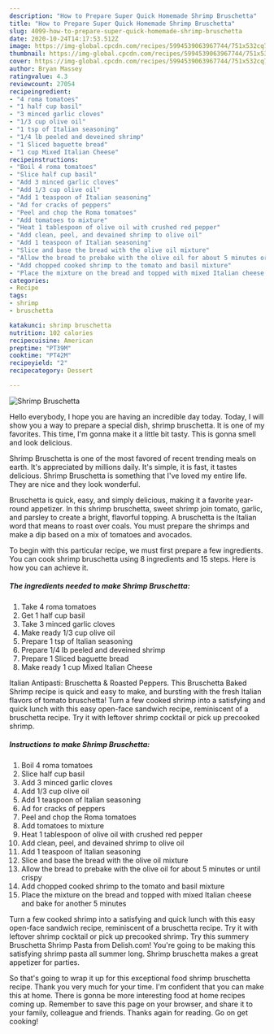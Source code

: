 ```yaml
---
description: "How to Prepare Super Quick Homemade Shrimp Bruschetta"
title: "How to Prepare Super Quick Homemade Shrimp Bruschetta"
slug: 4099-how-to-prepare-super-quick-homemade-shrimp-bruschetta
date: 2020-10-24T14:17:53.512Z
image: https://img-global.cpcdn.com/recipes/5994539063967744/751x532cq70/shrimp-bruschetta-recipe-main-photo.jpg
thumbnail: https://img-global.cpcdn.com/recipes/5994539063967744/751x532cq70/shrimp-bruschetta-recipe-main-photo.jpg
cover: https://img-global.cpcdn.com/recipes/5994539063967744/751x532cq70/shrimp-bruschetta-recipe-main-photo.jpg
author: Bryan Massey
ratingvalue: 4.3
reviewcount: 27054
recipeingredient:
- "4 roma tomatoes"
- "1 half cup basil"
- "3 minced garlic cloves"
- "1/3 cup olive oil"
- "1 tsp of Italian seasoning"
- "1/4 lb peeled and deveined shrimp"
- "1 Sliced baguette bread"
- "1 cup Mixed Italian Cheese"
recipeinstructions:
- "Boil 4 roma tomatoes"
- "Slice half cup basil"
- "Add 3 minced garlic cloves"
- "Add 1/3 cup olive oil"
- "Add 1 teaspoon of Italian seasoning"
- "Ad for cracks of peppers"
- "Peel and chop the Roma tomatoes"
- "Add tomatoes to mixture"
- "Heat 1 tablespoon of olive oil with crushed red pepper"
- "Add clean, peel, and devained shrimp to olive oil"
- "Add 1 teaspoon of Italian seasoning"
- "Slice and base the bread with the olive oil mixture"
- "Allow the bread to prebake with the olive oil for about 5 minutes or until crispy"
- "Add chopped cooked shrimp to the tomato and basil mixture"
- "Place the mixture on the bread and topped with mixed Italian cheese and bake for another 5 minutes"
categories:
- Recipe
tags:
- shrimp
- bruschetta

katakunci: shrimp bruschetta 
nutrition: 102 calories
recipecuisine: American
preptime: "PT39M"
cooktime: "PT42M"
recipeyield: "2"
recipecategory: Dessert

---
```



![Shrimp Bruschetta](https://img-global.cpcdn.com/recipes/5994539063967744/751x532cq70/shrimp-bruschetta-recipe-main-photo.jpg)

Hello everybody, I hope you are having an incredible day today. Today, I will show you a way to prepare a special dish, shrimp bruschetta. It is one of my favorites. This time, I'm gonna make it a little bit tasty. This is gonna smell and look delicious.

Shrimp Bruschetta is one of the most favored of recent trending meals on earth. It's appreciated by millions daily. It's simple, it is fast, it tastes delicious. Shrimp Bruschetta is something that I've loved my entire life. They are nice and they look wonderful.

Bruschetta is quick, easy, and simply delicious, making it a favorite year-round appetizer. In this shrimp bruschetta, sweet shrimp join tomato, garlic, and parsley to create a bright, flavorful topping. A bruschetta is the Italian word that means to roast over coals. You must prepare the shrimps and make a dip based on a mix of tomatoes and avocados.


To begin with this particular recipe, we must first prepare a few ingredients. You can cook shrimp bruschetta using 8 ingredients and 15 steps. Here is how you can achieve it.

<!--inarticleads1-->

##### The ingredients needed to make Shrimp Bruschetta:

1. Take 4 roma tomatoes
1. Get 1 half cup basil
1. Take 3 minced garlic cloves
1. Make ready 1/3 cup olive oil
1. Prepare 1 tsp of Italian seasoning
1. Prepare 1/4 lb peeled and deveined shrimp
1. Prepare 1 Sliced baguette bread
1. Make ready 1 cup Mixed Italian Cheese


Italian Antipasti: Bruschetta &amp; Roasted Peppers. This Bruschetta Baked Shrimp recipe is quick and easy to make, and bursting with the fresh Italian flavors of tomato bruschetta! Turn a few cooked shrimp into a satisfying and quick lunch with this easy open-face sandwich recipe, reminiscent of a bruschetta recipe. Try it with leftover shrimp cocktail or pick up precooked shrimp. 

<!--inarticleads2-->

##### Instructions to make Shrimp Bruschetta:

1. Boil 4 roma tomatoes
1. Slice half cup basil
1. Add 3 minced garlic cloves
1. Add 1/3 cup olive oil
1. Add 1 teaspoon of Italian seasoning
1. Ad for cracks of peppers
1. Peel and chop the Roma tomatoes
1. Add tomatoes to mixture
1. Heat 1 tablespoon of olive oil with crushed red pepper
1. Add clean, peel, and devained shrimp to olive oil
1. Add 1 teaspoon of Italian seasoning
1. Slice and base the bread with the olive oil mixture
1. Allow the bread to prebake with the olive oil for about 5 minutes or until crispy
1. Add chopped cooked shrimp to the tomato and basil mixture
1. Place the mixture on the bread and topped with mixed Italian cheese and bake for another 5 minutes


Turn a few cooked shrimp into a satisfying and quick lunch with this easy open-face sandwich recipe, reminiscent of a bruschetta recipe. Try it with leftover shrimp cocktail or pick up precooked shrimp. Try this summery Bruschetta Shrimp Pasta from Delish.com! You&#39;re going to be making this satisfying shrimp pasta all summer long. Shrimp bruschetta makes a great appetizer for parties. 

So that's going to wrap it up for this exceptional food shrimp bruschetta recipe. Thank you very much for your time. I'm confident that you can make this at home. There is gonna be more interesting food at home recipes coming up. Remember to save this page on your browser, and share it to your family, colleague and friends. Thanks again for reading. Go on get cooking!
